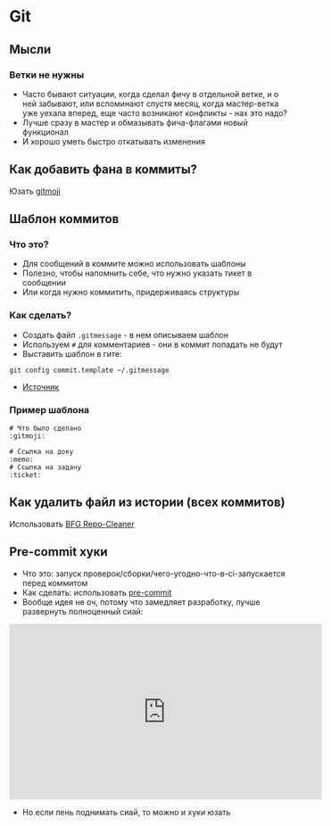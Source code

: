 # Git

## Мысли

### Ветки не нужны

- Часто бывают ситуации, когда сделал фичу в отдельной ветке, и о ней забывают, или вспоминают спустя месяц, когда
  мастер-ветка уже уехала вперед, еще часто возникают конфликты - нах это надо?
- Лучше сразу в мастер и обмазывать фича-флагами новый функционал
- И хорошо уметь быстро откатывать изменения

## Как добавить фана в коммиты?

Юзать [gitmoji](https://gitmoji.dev/)

## Шаблон коммитов

### Что это?

- Для сообщений в коммите можно использовать шаблоны
- Полезно, чтобы напомнить себе, что нужно указать тикет в сообщении
- Или когда нужно коммитить, придерживаясь структуры

### Как сделать?

- Создать файл `.gitmessage` - в нем описываем шаблон
- Используем `#` для комментариев - они в коммит попадать не будут
- Выставить шаблон в гите:

```
git config commit.template ~/.gitmessage
```

- [Источник](https://gist.github.com/lisawolderiksen/a7b99d94c92c6671181611be1641c733)

### Пример шаблона

```
# Что было сделано
:gitmoji:

# Ссылка на доку
:memo:
# Ссылка на задачу
:ticket:
```

## Как удалить файл из истории (всех коммитов)

Использовать [BFG Repo-Cleaner](https://github.com/rtyley/bfg-repo-cleaner)

## Pre-commit хуки

- Что это: запуск проверок/сборки/чего-угодно-что-в-ci-запускается перед коммитом
- Как сделать: использовать [pre-commit](https://pre-commit.com/)
- Вообще идея не оч, потому что замедляет разработку, лучше развернуть полноценный сиай:

<iframe width="560" height="315" src="https://www.youtube.com/embed/-A0_RLl6udE" title="YouTube video player" frameborder="0" allow="accelerometer; autoplay; clipboard-write; encrypted-media; gyroscope; picture-in-picture" allowfullscreen></iframe>

- Но если лень поднимать сиай, то можно и хуки юзать